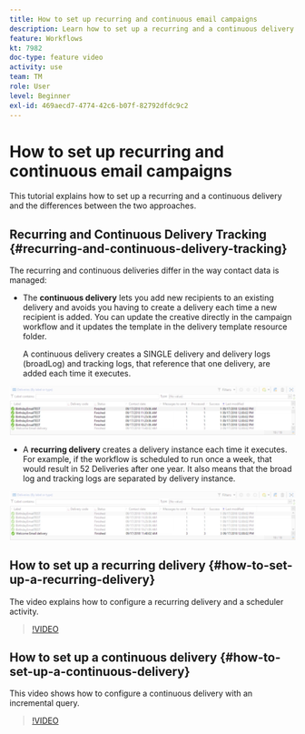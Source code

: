 ```yaml
---
title: How to set up recurring and continuous email campaigns
description: Learn how to set up a recurring and a continuous delivery and understand the differences between the two approaches.
feature: Workflows
kt: 7982
doc-type: feature video
activity: use
team: TM
role: User
level: Beginner
exl-id: 469aecd7-4774-42c6-b07f-82792dfdc9c2
---
```

# How to set up recurring and continuous email campaigns

This tutorial explains how to set up a recurring and a continuous delivery and the differences between the two approaches.  

## Recurring and Continuous Delivery Tracking {#recurring-and-continuous-delivery-tracking}

The recurring and continuous deliveries differ in the way contact data is managed:

* The **continuous delivery** lets you add new recipients to an existing delivery and avoids you having to create a delivery each time a new recipient is added. You can update the creative directly in the campaign workflow and it updates the template in the delivery template resource folder.  
  
  A continuous delivery creates a SINGLE delivery and delivery logs (broadLog) and tracking logs, that reference that one delivery, are added each time it executes.

![Continuous Delivery](/help/assets/delivery_continuous.jpg)

* A **recurring delivery** creates a delivery instance each time it executes. For example, if the workflow is scheduled to run once a week, that would result in 52 Deliveries after one year. It also means that the broad log and tracking logs are separated by delivery instance.

![Recurring Delivery](/help/assets/delivery_recurring.jpg)

## How to set up a recurring delivery {#how-to-set-up-a-recurring-delivery}

The video explains how to configure a recurring delivery and a scheduler activity.

>[!VIDEO](https://video.tv.adobe.com/v/25040?quality=12)

## How to set up a continuous delivery {#how-to-set-up-a-continuous-delivery}

This video shows how to configure a continuous delivery with an incremental query.

>[!VIDEO](https://video.tv.adobe.com/v/25039?quality=12)
